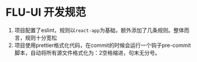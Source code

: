 # FLU-UI 开发规范

1. 项目配置了eslint，规则以`react-app`为基础，额外添加了几条规则。整体而言，规则十分宽松
2. 项目使用prettier格式化代码，在commit的时候会运行一个钩子pre-commit脚本，自动将所有源文件格式化为：2空格缩进，句末无分号。